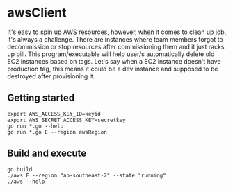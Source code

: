 awsClient
=========

It's easy to spin up AWS resources, however, when it comes to clean up job,
it's always a challenge. There are instances where team members forgot to
decommission or stop resources after commissioning them and it just racks up
bill. This program/executable will help user/s automatically delete old EC2
instances based on tags. Let's say when a EC2 instance doesn't have production
tag, this means it could be a dev instance and supposed to be destroyed after
provisioning it.

Getting started
----------------
```shell
export AWS_ACCESS_KEY_ID=keyid
export AWS_SECRET_ACCESS_KEY=secretkey
go run *.go --help
go run *.go E --region awsRegion
```

Build and execute
-----------------
```shell
go build
./aws E --region "ap-southeast-2" --state "running"
./aws --help
```


